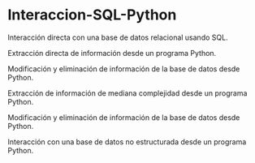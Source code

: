 # Interaccion-SQL-Python

Interacción directa con una base de datos relacional usando SQL.

Extracción directa de información desde un programa Python. 

Modificación y eliminación de información de la base de datos desde Python.

Extracción de información de mediana complejidad desde un programa Python.

Modificación y eliminación de información de la base de datos desde Python.

Interacción con una base de datos no estructurada desde un programa Python.
